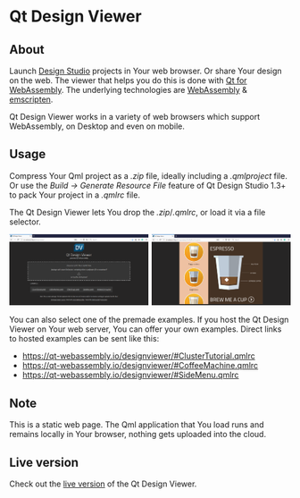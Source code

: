 # Qt Design Viewer

## About
Launch [Design Studio](https://www.qt.io/ui-design-tools) projects in Your web browser. Or share Your design on the web. The viewer that helps you do this is done with [Qt for WebAssembly](https://doc.qt.io/qt-5/wasm.html). The underlying technologies are [WebAssembly](https://webassembly.org/) & [emscripten](https://emscripten.org/).

Qt Design Viewer works in a variety of web browsers which support WebAssembly, on Desktop and even on mobile.

## Usage
Compress Your Qml project as a _.zip_ file, ideally including a _.qmlproject_ file. Or use the _Build -> Generate Resource File_ feature of Qt Design Studio 1.3+ to pack Your project in a _.qmlrc_ file.

The Qt Design Viewer lets You drop the _.zip_/_.qmlrc_, or load it via a file selector.

![Qt Design Viewer in action](screenshot.png "Qt Design Viewer in action")

You can also select one of the premade examples. If you host the Qt Design Viewer on Your web server, You can offer your own examples. Direct links to hosted examples can be sent like this:
* https://qt-webassembly.io/designviewer/#ClusterTutorial.qmlrc
* https://qt-webassembly.io/designviewer/#CoffeeMachine.qmlrc
* https://qt-webassembly.io/designviewer/#SideMenu.qmlrc

## Note
This is a static web page. The Qml application that You load runs and remains locally in Your browser, nothing gets uploaded into the cloud.

## Live version
Check out the [live version](https://qt-webassembly.io/designviewer/) of the Qt Design Viewer.
